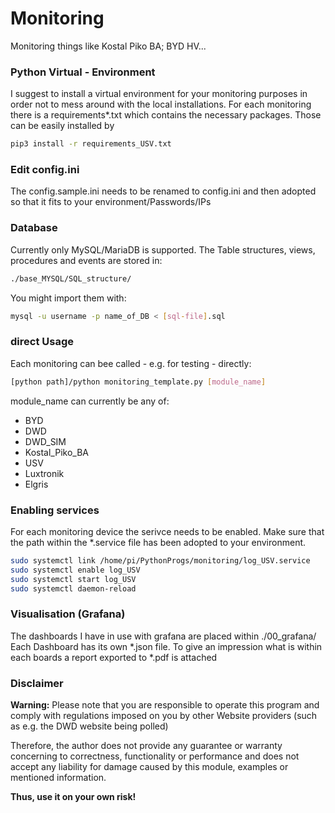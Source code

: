 # Monitoring
Monitoring things like Kostal Piko BA; BYD HV...

### Python Virtual - Environment
I suggest to install a virtual environment for your monitoring purposes in order
not to mess around with the local installations. For each monitoring there is a
requirements*.txt which contains the necessary packages. Those can be easily installed by
```bash
pip3 install -r requirements_USV.txt
```

### Edit config.ini
The config.sample.ini needs to be renamed to config.ini and then
adopted so that it fits to your environment/Passwords/IPs

### Database
Currently only MySQL/MariaDB is supported.
The Table structures, views, procedures and events are stored in:
```bash
./base_MYSQL/SQL_structure/
```
You might import them with:
```bash
mysql -u username -p name_of_DB < [sql-file].sql
```

### direct Usage
Each monitoring can bee called - e.g. for testing - directly:
```bash
[python path]/python monitoring_template.py [module_name]
```
module_name can currently be any of:
  * BYD
  * DWD
  * DWD_SIM
  * Kostal_Piko_BA
  * USV
  * Luxtronik
  * Elgris

### Enabling services
For each monitoring device the serivce needs to be enabled.
Make sure that the path within the *.service file has been adopted to your environment.
```bash
sudo systemctl link /home/pi/PythonProgs/monitoring/log_USV.service
sudo systemctl enable log_USV
sudo systemctl start log_USV
sudo systemctl daemon-reload
```

### Visualisation (Grafana)
The dashboards I have in use with grafana are placed within ./00_grafana/
Each Dashboard has its own *.json file. To give an impression what is within each boards a report
exported to *.pdf is attached

### Disclaimer
**Warning:**
Please note that you are responsible to operate this program and comply with regulations imposed on you by other
Website providers (such as e.g. the DWD website being polled)

Therefore, the author does not provide any guarantee or warranty concerning to correctness, functionality or
performance and does not accept any liability for damage caused by this module, examples or mentioned information.

   **Thus, use it on your own risk!**
